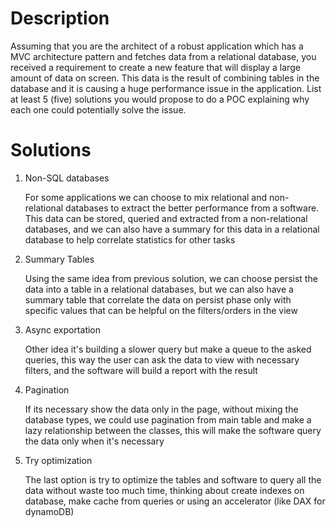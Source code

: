# Description

Assuming that you are the architect of a robust application which has a MVC architecture pattern and fetches data from a relational database, you received a requirement to create a new feature that will display a large amount of data on screen. This data is the result of combining tables in the database and it is causing a huge performance issue in the application. List at least 5 (five) solutions you would propose to do a POC explaining why each one could potentially solve the issue.

# Solutions

1. Non-SQL databases

   For some applications we can choose to mix relational and non-relational databases to extract the better performance from a software. This data can be stored, queried and extracted from a non-relational databases, and we can also have a summary for this data in a relational database to help correlate statistics for other tasks

2. Summary Tables

   Using the same idea from previous solution, we can choose persist the data into a table in a relational databases, but we can also have a summary table that correlate the data on persist phase only with specific values that can be helpful on the filters/orders in the view

3. Async exportation

   Other idea it's building a slower query but make a queue to the asked queries, this way the user can ask the data to view with necessary filters, and the software will build a report with the result

4. Pagination

   If its necessary show the data only in the page, without mixing the database types, we could use pagination from main table and make a lazy relationship between the classes, this will make the software query the data only when it's necessary

5. Try optimization

   The last option is try to optimize the tables and software to query all the data without waste too much time, thinking about create indexes on database, make cache from queries or using an accelerator (like DAX for dynamoDB)